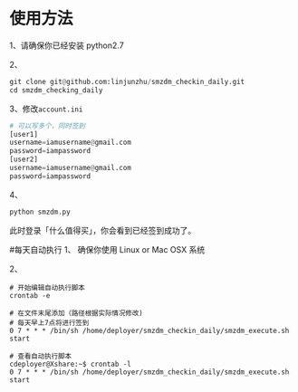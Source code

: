 
# 使用方法


1、请确保你已经安装 python2.7

2、
```python
git clone git@github.com:linjunzhu/smzdm_checkin_daily.git
cd smzdm_checking_daily
```

3、修改`account.ini`
```python
# 可以写多个，同时签到
[user1]
username=iamusername@gmail.com
password=iampassword
[user2]
username=iamusername@gmail.com
password=iampassword
```
4、
```python
python smzdm.py
```

此时登录「什么值得买」，你会看到已经签到成功了。

#每天自动执行
1、 确保你使用 Linux or Mac OSX 系统

2、
```shell
# 开始编辑自动执行脚本
crontab -e
```
```shell
# 在文件末尾添加（路径根据实际情况修改)
# 每天早上7点将进行签到
0 7 * * * /bin/sh /home/deployer/smzdm_checkin_daily/smzdm_execute.sh start
```
```shell
# 查看自动执行脚本
cdeployer@Xshare:~$ crontab -l
0 7 * * * /bin/sh /home/deployer/smzdm_checkin_daily/smzdm_execute.sh start
```
